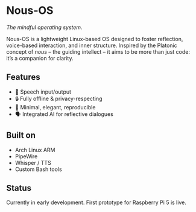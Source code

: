 # Nous-OS

*The mindful operating system.*

Nous-OS is a lightweight Linux-based OS designed to foster reflection, voice-based interaction, and inner structure. Inspired by the Platonic concept of *nous* – the guiding intellect – it aims to be more than just code: it’s a companion for clarity.

## Features
- 🧠 Speech input/output
- 🔒 Fully offline & privacy-respecting
- 🌱 Minimal, elegant, reproducible
- 🗣️ Integrated AI for reflective dialogues

## Built on
- Arch Linux ARM
- PipeWire
- Whisper / TTS
- Custom Bash tools

## Status
Currently in early development. First prototype for Raspberry Pi 5 is live.
